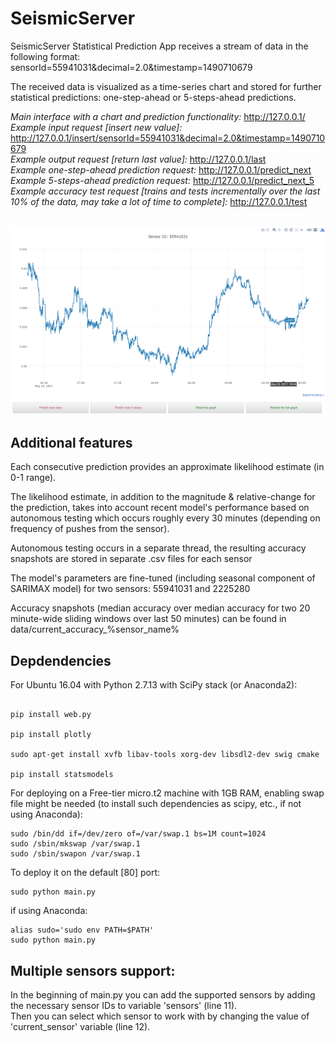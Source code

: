 # SeismicServer

SeismicServer Statistical Prediction App receives a stream of data in the following format: <br/>
sensorId=55941031&decimal=2.0&timestamp=1490710679 <br/>

The received data is visualized as a time-series chart and stored for further statistical predictions: one-step-ahead or 5-steps-ahead predictions. <br/>

*Main interface with a chart and prediction functionality:* http://127.0.0.1/ <br/>
*Example input request [insert new value]:* http://127.0.0.1/insert/sensorId=55941031&decimal=2.0&timestamp=1490710679 <br/>
*Example output request [return last value]:* http://127.0.0.1/last <br/>
*Example one-step-ahead prediction request:* http://127.0.0.1/predict_next <br/>
*Example 5-steps-ahead prediction request:* http://127.0.0.1/predict_next_5 <br/>
*Example accuracy test request [trains and tests incrementally over the last 10% of the data, may take a lot of time to complete]:* http://127.0.0.1/test
 <br/>
 <br/>

![SeismicServer Statistical Prediction App, beta version](/data/seismicserver_beta.png?raw=true "SeismicServer beta")

## Additional features

Each consecutive prediction provides an approximate likelihood estimate (in 0-1 range). <br/>

The likelihood estimate, in addition to the magnitude & relative-change for the prediction, takes into account recent model's performance based on autonomous testing which occurs roughly every 30 minutes (depending on frequency of pushes from the sensor). <br/>

Autonomous testing occurs in a separate thread, the resulting accuracy snapshots are stored in separate .csv files for each sensor <br/>

The model's parameters are fine-tuned (including seasonal component of SARIMAX model) for two sensors: 55941031 and 2225280 <br/>

Accuracy snapshots (median accuracy over median accuracy for two 20 minute-wide sliding windows over last 50 minutes) can be found in data/current_accuracy_%sensor_name% <br/>

## Depdendencies

For Ubuntu 16.04 with Python 2.7.13 with SciPy stack (or Anaconda2):

```shell

pip install web.py

pip install plotly

sudo apt-get install xvfb libav-tools xorg-dev libsdl2-dev swig cmake

pip install statsmodels
```
For deploying on a Free-tier micro.t2 machine with 1GB RAM, enabling swap file might be needed (to install such dependencies as scipy, etc., if not using Anaconda):
```shell
sudo /bin/dd if=/dev/zero of=/var/swap.1 bs=1M count=1024
sudo /sbin/mkswap /var/swap.1
sudo /sbin/swapon /var/swap.1
```

To deploy it on the default [80] port:

```shell
sudo python main.py
```

if using Anaconda:
```shell
alias sudo='sudo env PATH=$PATH'
sudo python main.py
```

## Multiple sensors support: 
In the beginning of main.py you can add the supported sensors by adding the necessary sensor IDs to variable 'sensors' (line 11).<br/>
Then you can select which sensor to work with by changing the value of 'current_sensor' variable (line 12).
